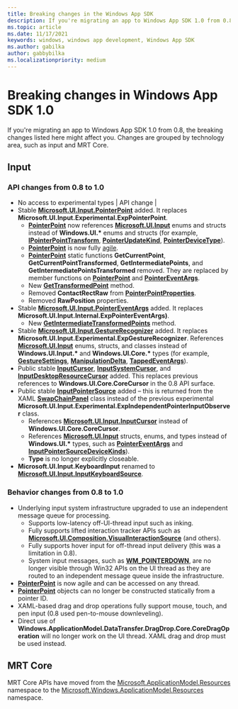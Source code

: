 ```yaml
---
title: Breaking changes in the Windows App SDK
description: If you're migrating an app to Windows App SDK 1.0 from 0.8, the breaking changes listed here might affect you. Changes are grouped by technology area, such as input and MRT Core.
ms.topic: article
ms.date: 11/17/2021
keywords: windows, windows app development, Windows App SDK 
ms.author: gabilka
author: gabbybilka
ms.localizationpriority: medium
---
```


# Breaking changes in Windows App SDK 1.0

If you're migrating an app to Windows App SDK 1.0 from 0.8, the breaking changes listed here might affect you. Changes are grouped by technology area, such as input and MRT Core.

## Input

### API changes from 0.8 to 1.0

- No access to experimental types | API change |
- Stable [**Microsoft.UI.Input.PointerPoint**](/windows/windows-app-sdk/api/winrt/microsoft.ui.input.pointerpoint) added. It replaces **Microsoft.UI.Input.Experimental.ExpPointerPoint**.
  - [**PointerPoint**](/windows/windows-app-sdk/api/winrt/microsoft.ui.input.pointerpoint) now references [**Microsoft.UI.Input**](/windows/windows-app-sdk/api/winrt/microsoft.ui.input) enums and structs instead of **Windows.UI.\*** enums and structs (for example, [**IPointerPointTransform**](/windows/windows-app-sdk/api/winrt/microsoft.ui.input.ipointerpointtransform), [**PointerUpdateKind**](/windows/windows-app-sdk/api/winrt/microsoft.ui.input.pointerupdatekind), [**PointerDeviceType**](/windows/windows-app-sdk/api/winrt/microsoft.ui.input.pointerdevicetype)).
  - [**PointerPoint**](/windows/windows-app-sdk/api/winrt/microsoft.ui.input.pointerpoint) is now fully [agile](/windows/uwp/cpp-and-winrt-apis/agile-objects).
  - [**PointerPoint**](/windows/windows-app-sdk/api/winrt/microsoft.ui.input.pointerpoint) static functions **GetCurrentPoint**, **GetCurrentPointTransformed**, **GetIntermediatePoints**, and **GetIntermediatePointsTransformed** removed. They are replaced by member functions on [**PointerPoint**](/windows/windows-app-sdk/api/winrt/microsoft.ui.input.pointerpoint) and [**PointerEventArgs**](/windows/windows-app-sdk/api/winrt/microsoft.ui.input.pointereventargs).
  - New [**GetTransformedPoint**](/windows/windows-app-sdk/api/winrt/microsoft.ui.input.pointerpoint.gettransformedpoint) method.
  - Removed **ContactRectRaw** from [**PointerPointProperties**](/windows/windows-app-sdk/api/winrt/microsoft.ui.input.pointerpointproperties).
  - Removed **RawPosition** properties.
- Stable [**Microsoft.UI.Input.PointerEventArgs**](/windows/windows-app-sdk/api/winrt/microsoft.ui.input.pointereventargs) added. It replaces **Microsoft.UI.Input.Internal.ExpPointerEventArgs)**.
  - New [**GetIntermediateTransformedPoints**](/windows/windows-app-sdk/api/winrt/microsoft.ui.input.pointereventargs.getintermediatetransformedpoints) method.
- Stable [**Microsoft.UI.Input.GestureRecognizer**](/windows/windows-app-sdk/api/winrt/microsoft.ui.input.gesturerecognizer) added. It replaces **Microsoft.UI.Input.Experimental.ExpGestureRecognizer**. References [**Microsoft.UI.Input**](/windows/windows-app-sdk/api/winrt/microsoft.ui.input) enums, structs, and classes instead of **Windows.UI.Input.\*** and **Windows.UI.Core.\*** types (for example, [**GestureSettings**](/windows/windows-app-sdk/api/winrt/microsoft.ui.input.gesturesettings), [**ManipulationDelta**](/windows/windows-app-sdk/api/winrt/microsoft.ui.input.manipulationdelta), [**TappedEventArgs**](/windows/windows-app-sdk/api/winrt/microsoft.ui.input.tappedeventargs)).
- Public stable [**InputCursor**](/windows/windows-app-sdk/api/winrt/microsoft.ui.input.inputcursor), [**InputSystemCursor**](/windows/windows-app-sdk/api/winrt/microsoft.ui.input.inputsystemcursor), and [**InputDesktopResourceCursor**](/windows/windows-app-sdk/api/winrt/microsoft.ui.input.inputdesktopresourcecursor) added. This replaces previous references to **Windows.UI.Core.CoreCursor** in the 0.8 API surface.
- Public stable [**InputPointerSource**](/windows/windows-app-sdk/api/winrt/microsoft.ui.input.inputpointersource) added – this is returned from the XAML [**SwapChainPanel**](/windows/windows-app-sdk/api/winrt/microsoft.ui.xaml.controls.swapchainpanel) class instead of the previous experimental **Microsoft.UI.Input.Experimental.ExpIndependentPointerInputObserver** class.
  - References [**Microsoft.UI.Input.InputCursor**](/windows/windows-app-sdk/api/winrt/microsoft.ui.input.inputcursor) instead of **Windows.UI.Core.CoreCursor**.
  - References [**Microsoft.UI.Input**](/windows/windows-app-sdk/api/winrt/microsoft.ui.input) structs, enums, and types instead of **Windows.UI.\*** types, such as  [**PointerEventArgs**](/windows/windows-app-sdk/api/winrt/microsoft.ui.input.pointereventargs) and [**InputPointerSourceDeviceKinds**](/windows/windows-app-sdk/api/winrt/microsoft.ui.input.inputpointersourcedevicekinds)).
  - **Type** is no longer explicitly closeable.
- **Microsoft.UI.Input.KeyboardInput** renamed to [**Microsoft.UI.Input.InputKeyboardSource**](/windows/windows-app-sdk/api/winrt/microsoft.ui.input.inputkeyboardsource).

### Behavior changes from 0.8 to 1.0

- Underlying input system infrastructure upgraded to use an independent message queue for processing.
  - Supports low-latency off-UI-thread input such as inking.
  - Fully supports lifted interaction tracker APIs such as [**Microsoft.UI.Composition.VisualInteractionSource**](/windows/windows-app-sdk/api/winrt/microsoft.ui.composition.interactions.visualinteractionsource) (and others).
  - Fully supports hover input for off-thread input delivery (this was a limitation in 0.8).
  - System input messages, such as [**WM_POINTERDOWN**](/windows/win32/inputmsg/wm-pointerdown), are no longer visible through Win32 APIs on the UI thread as they are routed to an independent message queue inside the infrastructure.
- [**PointerPoint**](/windows/windows-app-sdk/api/winrt/microsoft.ui.input.pointerpoint) is now agile and can be accessed on any thread.
- [**PointerPoint**](/windows/windows-app-sdk/api/winrt/microsoft.ui.input.pointerpoint) objects can no longer be constructed statically from a pointer ID.
- XAML-based drag and drop operations fully support mouse, touch, and pen input (0.8 used pen-to-mouse downleveling).
- Direct use of **Windows.ApplicationModel.DataTransfer.DragDrop.Core.CoreDragOperation** will no longer work on the UI thread. XAML drag and drop must be used instead.

## MRT Core  

MRT Core APIs have moved from the [Microsoft.ApplicationModel.Resources](/windows/windows-app-sdk/api/winrt/microsoft.applicationmodel.resources) namespace to the [Microsoft.Windows.ApplicationModel.Resources](/windows/windows-app-sdk/api/winrt/microsoft.windows.applicationmodel.resources) namespace.
